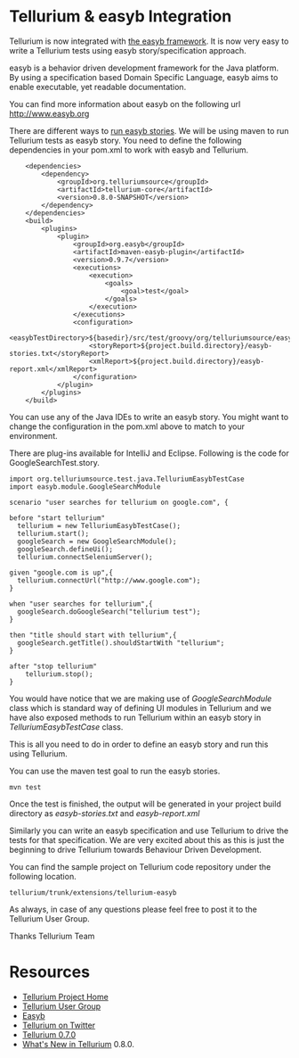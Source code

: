 

# Tellurium & easyb Integration #

Tellurium is now integrated with [the easyb framework](http://www.easyb.org/). It is now very easy to write a Tellurium tests using easyb story/specification approach.

easyb is a behavior driven development framework for the Java platform. By using a specification based Domain Specific Language, easyb aims to enable executable, yet readable documentation.

You can find more information about easyb on the following url http://www.easyb.org

There are different ways to [run easyb stories](http://www.easyb.org/running.html). We will be using maven to run Tellurium tests as easyb story. You need to define the following dependencies in your pom.xml to work with easyb and Tellurium.

```
    <dependencies>
        <dependency>
            <groupId>org.telluriumsource</groupId>
            <artifactId>tellurium-core</artifactId>
            <version>0.8.0-SNAPSHOT</version>
        </dependency>
    </dependencies>
    <build>
        <plugins>
            <plugin>
                <groupId>org.easyb</groupId>
                <artifactId>maven-easyb-plugin</artifactId>
                <version>0.9.7</version>
                <executions>
                    <execution>
                        <goals>
                            <goal>test</goal>
                        </goals>
                    </execution>
                </executions>
                <configuration>
                    <easybTestDirectory>${basedir}/src/test/groovy/org/telluriumsource/easyb/story</easybTestDirectory>
                    <storyReport>${project.build.directory}/easyb-stories.txt</storyReport>
                    <xmlReport>${project.build.directory}/easyb-report.xml</xmlReport>
                </configuration>
            </plugin>
        </plugins>
    </build>

```

You can use any of the Java IDEs to write an easyb story. You might want to change the configuration in the pom.xml above to match to your environment.

There are plug-ins available for IntelliJ and Eclipse. Following is the code for GoogleSearchTest.story.

```
import org.telluriumsource.test.java.TelluriumEasybTestCase
import easyb.module.GoogleSearchModule

scenario "user searches for tellurium on google.com", {

before "start tellurium"
  tellurium = new TelluriumEasybTestCase();
  tellurium.start();
  googleSearch = new GoogleSearchModule();
  googleSearch.defineUi();
  tellurium.connectSeleniumServer();

given "google.com is up",{
  tellurium.connectUrl("http://www.google.com");
}

when "user searches for tellurium",{
  googleSearch.doGoogleSearch("tellurium test");
}

then "title should start with tellurium",{
  googleSearch.getTitle().shouldStartWith "tellurium";
}

after "stop tellurium"
    tellurium.stop();
}

```

You would have notice that we are making use of _GoogleSearchModule_ class which is standard way of defining UI modules in Tellurium and we have also exposed methods to run Tellurium within an easyb story in _TelluriumEasybTestCase_ class.

This is all you need to do in order to define an easyb story and run this using Tellurium.

You can use the maven test goal to run the easyb stories.
```
mvn test
```

Once the test is finished, the output will be generated in your project build directory as  _easyb-stories.txt_ and _easyb-report.xml_

Similarly you can write an easyb specification and use Tellurium to drive the tests for that specification. We are very excited about this as this is just the beginning to drive Tellurium towards Behaviour Driven Development.

You can find the sample project on Tellurium code repository under the following location.

```
tellurium/trunk/extensions/tellurium-easyb
```

As always, in case of any questions please feel free to post it to the Tellurium User Group.

Thanks
Tellurium Team

# Resources #

  * [Tellurium Project Home](http://code.google.com/p/aost/)
  * [Tellurium User Group](http://groups.google.com/group/tellurium-users)
  * [Easyb](http://www.easyb.org/)
  * [Tellurium on Twitter](http://twitter.com/TelluriumSource)
  * [Tellurium 0.7.0](http://code.google.com/p/aost/wiki/Tellurium070Released)
  * [What's New in Tellurium](http://code.google.com/p/aost/wiki/WhatsNewInTellurium080) 0.8.0.